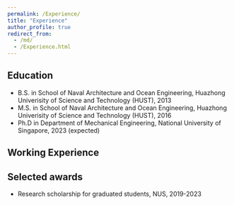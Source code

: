 ```yaml
---
permalink: /Experience/
title: "Experience"
author_profile: true
redirect_from: 
  - /md/
  - /Experience.html
---
```


Education
---
* B.S. in School of Naval Architecture and Ocean Engineering, Huazhong Univerisity of Science and Technology (HUST), 2013
* M.S. in School of Naval Architecture and Ocean Engineering, Huazhong Univerisity of Science and Technology (HUST), 2016
* Ph.D in Department of Mechanical Engineering, National University of Singapore, 2023 (expected)

Working Experience
---


Selected awards
---
* Research scholarship for graduated students, NUS, 2019-2023
